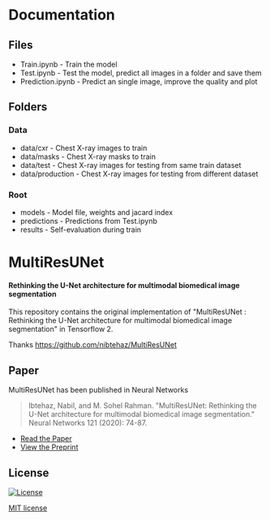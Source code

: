 # Documentation

## Files
* Train.ipynb - Train the model
* Test.ipynb - Test the model, predict all images in a folder and save them
* Prediction.ipynb - Predict an single image, improve the quality and plot

## Folders

### Data
* data/cxr - Chest X-ray images to train
* data/masks - Chest X-ray masks to train
* data/test - Chest X-ray images for testing from same train dataset
* data/production - Chest X-ray images for testing from different dataset

### Root
* models - Model file, weights and jacard index
* predictions - Predictions from Test.ipynb
* results - Self-evaluation during train

# MultiResUNet 
#### Rethinking the U-Net architecture for multimodal biomedical image segmentation

This repository contains the original implementation of "MultiResUNet : Rethinking the U-Net architecture for multimodal biomedical image segmentation" in Tensorflow 2.

Thanks https://github.com/nibtehaz/MultiResUNet

## Paper

MultiResUNet has been published in Neural Networks

>Ibtehaz, Nabil, and M. Sohel Rahman. "MultiResUNet: Rethinking the U-Net architecture for multimodal biomedical image segmentation." Neural Networks 121 (2020): 74-87.


* [Read the Paper](https://doi.org/10.1016/j.neunet.2019.08.025)
* [View the Preprint](https://arxiv.org/abs/1902.04049)


## License
[![License](http://img.shields.io/:license-mit-blue.svg?style=flat-square)](http://badges.mit-license.org)

[MIT license](https://github.com/diego98martins/MultiResUNet-lung-segmentation/blob/master/LICENCE)
